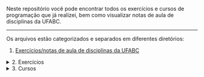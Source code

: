 Neste repositório você pode encontrar todos os exercícios e cursos de programação que já realizei, bem como visualizar notas de aula de disciplinas da UFABC.

---
Os arquivos estão categorizados e separados em diferentes diretórios:
<!-- Primeiro tópico -->
1. <a href="https://github.com/Bruno-Gallani/exercicios_programacao/tree/main/UFABC" target="_blank">Exercícios/notas de aula de disciplinas da UFABC</a>

<!-- Segundo tópico -->
<details>
  <summary>2. Exercícios</summary> <br>
  • <a href="https://github.com/Bruno-Gallani/exercicios_cursos_anotacoes/tree/main/exercicios/livres" target="_blank">Livres</a> <br>
  • <a href="https://github.com/Bruno-Gallani/exercicios_cursos_anotacoes/tree/main/exercicios/beecrowd" target="_blank">Beecrowd</a> <br>
  • <a href="https://github.com/Bruno-Gallani/exercicios_cursos_anotacoes/tree/main/exercicios/leetcode" target="_blank">Leetcode</a> :construction:
</details>

<!-- Terceiro tópico -->
<details>
<summary>3. Cursos</summary> <br>
  <details>
    <summary>3.1. Coursera</summary>
      • <a href="https://github.com/Bruno-Gallani/exercicios_cursos_anotacoes/tree/main/cursos/Coursera/Introdu%C3%A7%C3%A3o%20%C3%A0%20Ci%C3%AAncia%20da%20Computa%C3%A7%C3%A3o%20(parte%201)" target="_blank">Introdução à Ciência da Computação (parte 1)</a>
  </details>
  <details>
    <summary>3.2. Bootcamps</summary>
    <details>
      <summary>DIO</summary>
      <details>
        <summary>Santander</summary>
          • <a href="https://github.com/Bruno-Gallani/exercicios_cursos_anotacoes/tree/main/cursos/DIO%20-%20Bootcamps/Santander%20-%20Ci%C3%AAncia%20de%20Dados%20com%20Python%20(2023)" target="_blank">Ciência de dados com Python</a>
      </details>
    </details>
</details>
